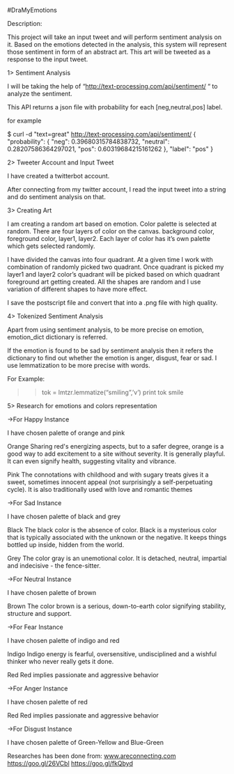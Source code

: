 #DraMyEmotions

Description:

This project will take an input tweet and will perform sentiment analysis on it. Based on the emotions detected in the analysis, this system will represent those sentiment in form of an abstract art. This art will be tweeted as a response to the input tweet.

1> Sentiment Analysis

I will be taking the help of “http://text-processing.com/api/sentiment/ “ to analyze the sentiment.

This API returns a json file with probability for each [neg,neutral,pos] label.

for example

$ curl -d "text=great" http://text-processing.com/api/sentiment/
{
        "probability": {
                "neg": 0.39680315784838732,
                "neutral": 0.28207586364297021,
                "pos": 0.60319684215161262
        },
        "label": "pos"
}

2> Tweeter Account and Input Tweet

I have created a twitterbot account. 

After connecting from my twitter account, I read the input tweet into a string and do sentiment analysis on that.

3> Creating Art

I am creating a random art based on emotion. Color palette is selected at random. There are four layers of color on the canvas. background color, foreground color, layer1, layer2. Each layer of color has it’s own palette which gets selected randomly.

I have divided the canvas into four quadrant. At a given time I work with combination of randomly picked two quadrant. Once quadrant is picked my layer1 and layer2 color’s quadrant will be picked based on which quadrant foreground art getting created. All the shapes are random and I use variation of different shapes to have more effect.

I save the postscript file and convert that into a .png file with high quality.

4> Tokenized Sentiment Analysis

Apart from using sentiment analysis, to be more precise on emotion, emotion_dict dictionary is referred.

If the emotion is found to be sad by sentiment analysis then it refers the dictionary to find out whether the emotion is anger, disgust, fear or sad. I use lemmatization to be more precise with words.

For Example:

>> tok = lmtzr.lemmatize(“smiling”,’v’)
>> print tok
>> smile

5> Research for emotions and colors representation

->For Happy Instance

I have chosen palette of orange and pink

Orange
Sharing red's energizing aspects, but to a safer degree, orange is a good way to add excitement to a site without severity. It is generally playful. It can even signify health, suggesting vitality and vibrance.

Pink
The connotations with childhood and with sugary treats gives it a sweet, sometimes innocent appeal (not surprisingly a self-perpetuating cycle). It is also traditionally used with love and romantic themes

->For Sad Instance

I have chosen palette of black and grey

Black
The black color is the absence of color. Black is a mysterious color that is typically associated with the unknown or the negative.
It keeps things bottled up inside, hidden from the world.

Grey
The color gray is an unemotional color. It is detached, neutral, impartial and indecisive - the fence-sitter.

->For Neutral Instance

I have chosen palette of brown

Brown
The color brown is a serious, down-to-earth color signifying stability, structure and support.

->For Fear Instance

I have chosen palette of indigo and red

Indigo
Indigo energy is fearful, oversensitive, undisciplined and a wishful thinker who never really gets it done.

Red
Red implies passionate and aggressive behavior

->For Anger Instance

I have chosen palette of red

Red
Red implies passionate and aggressive behavior

->For Disgust Instance

I have chosen palette of Green-Yellow and Blue-Green



Researches has been done from:
www.areconnecting.com
https://goo.gl/26VCbl
https://goo.gl/fkQbyd



 
